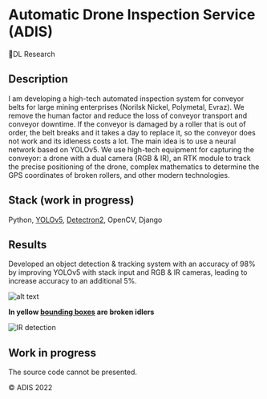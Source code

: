 # Automatic Drone Inspection Service (ADIS)
🤖DL Research

## Description

I am developing a high-tech automated inspection system for conveyor belts for large mining enterprises (Norilsk Nickel, Polymetal, Evraz). We remove the human factor and reduce the loss of conveyor transport and conveyor downtime. If the conveyor is damaged by a roller that is out of order, the belt breaks and it takes a day to replace it, so the conveyor does not work and its idleness costs a lot. The main idea is to use a neural network based on YOLOv5. We use high-tech equipment for capturing the conveyor: a drone with a dual camera (RGB & IR), an RTK module to track the precise positioning of the drone, complex mathematics to determine the GPS coordinates of broken rollers, and other modern technologies.

## Stack (work in progress)
Python, [YOLOv5](https://github.com/ultralytics/yolov5), [Detectron2](https://github.com/facebookresearch/detectron2), OpenCV, Django

## Results
Developed an object detection & tracking system with an accuracy of 98% by improving YOLOv5 with stack 
input and RGB & IR cameras, leading to increase accuracy to an additional  5%. 

![alt text](https://github.com/v-mk-s/ADIS/blob/master/ADIS-Video-test-15-sec.gif "")

**In yellow [bounding boxes](https://albumentations.ai/docs/examples/example_bboxes/) are broken idlers**

![IR detection](https://github.com/v-mk-s/Automatic-Drone-Inspection-Service-ADIS/blob/master/images/final_result.jpg)


## Work in progress
The source code cannot be presented.

© ADIS 2022
